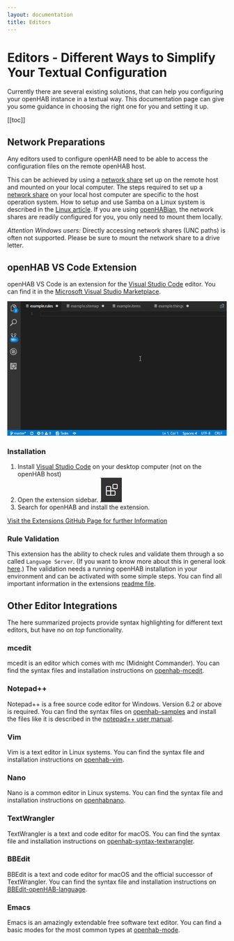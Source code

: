 ```yaml
---
layout: documentation
title: Editors
---
```


# Editors - Different Ways to Simplify Your Textual Configuration

Currently there are several existing solutions, that can help you configuring your openHAB instance in a textual way.
This documentation page can give you some guidance in choosing the right one for you and setting it up.

[[toc]]

## Network Preparations

Any editors used to configure openHAB need to be able to access the configuration files on the remote openHAB host.

This can be achieved by using a [network share](https://en.wikipedia.org/wiki/Shared_resource) set up on the remote host and mounted on your local computer.
The steps required to set up a [network share](https://en.wikipedia.org/wiki/Shared_resource) on your local host computer are specific to the host operation system.
How to setup and use Samba on a Linux system is described in the [Linux article]({{base}}/installation/linux.html#network-sharing).
If you are using [openHABian]({{base}}/installation/openhabian.html), the network shares are readily configured for you, you only need to mount them locally.

_Attention Windows users:_ Directly accessing network shares (UNC paths) is often not supported. Please be sure to mount the network share to a drive letter.

## openHAB VS Code Extension

openHAB VS Code is an extension for the [Visual Studio Code](https://code.visualstudio.com) editor.
You can find it in the [Microsoft Visual Studio Marketplace](https://marketplace.visualstudio.com/items?itemName=openhab.openhab).

  ![openHAB VS Code Extension demo](images/vscode_demo.gif)

### Installation

1. Install [Visual Studio Code](https://code.visualstudio.com/Download) on your desktop computer (not on the openHAB host)
1. Open the extension sidebar.
  ![openHAB VS Code Extension alternative installation](images/vscode_extensiontab_icon.png)
1. Search for openHAB and install the extension.

[Visit the Extensions GitHub Page for further Information](https://github.com/openhab/openhab-vscode/blob/main/README.md "GitHub Repo for the VS Code Extension")

### Rule Validation

This extension has the ability to check rules and validate them through a so called `Language Server`.
(If you want to know more about this in general look [here](https://langserver.org/).)
The validation needs a running openHAB installation in your environment and can be activated with some simple steps.
You can find all important information in the extensions [readme file](https://github.com/openhab/openhab-vscode#validating-the-rules).

## Other Editor Integrations

The here summarized projects provide syntax highlighting for different text editors, but have no _on top_ functionality.

### mcedit

mcedit is an editor which comes with mc (Midnight Commander).
You can find the syntax files and installation instructions on [openhab-mcedit](https://github.com/CWempe/openhab-mcedit).

### Notepad++

Notepad++ is a free source code editor for Windows.
Version 6.2 or above is required.
You can find the syntax files on [openhab-samples](https://github.com/thefrip/openhab-samples) and install the files like it is described in the [notepad++ user manual](https://npp-user-manual.org/docs/user-defined-language-system/).

### Vim

Vim is a text editor in Linux systems.
You can find the syntax file and installation instructions on [openhab-vim](https://github.com/cyberkov/openhab-vim).

### Nano

Nano is a common editor in Linux systems.
You can find the syntax file and installation instructions on [openhabnano](https://github.com/airix1/openhabnano).

### TextWrangler

TextWrangler is a text and code editor for macOS.
You can find the syntax file and installation instructions on [openhab-syntax-textwrangler](https://github.com/GrisoMG/openhab-syntax-textwrangler).

### BBEdit

BBEdit is a text and code editor for macOS and the official successor of TextWrangler.
You can find the syntax file and installation instructions on [BBEdit-openHAB-language](https://github.com/mjmeijer/BBEdit-openHAB-language).

### Emacs

Emacs is an amazingly extendable free software text editor.
You can find a basic modes for the most common types at [openhab-mode](https://github.com/peterhoeg/openhab-mode).
